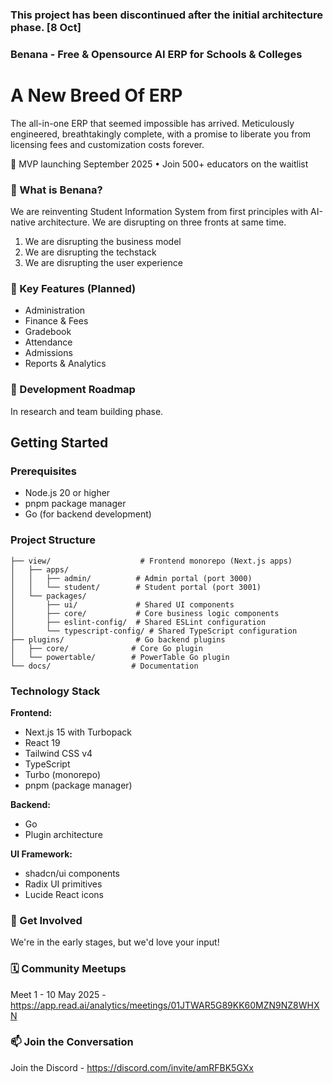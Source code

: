 ### This project has been discontinued after the initial architecture phase. [8 Oct]

### Benana - Free & Opensource AI ERP for Schools & Colleges


# A New Breed Of ERP

The all-in-one ERP that seemed impossible has arrived. Meticulously engineered, breathtakingly complete, with a promise to liberate you from licensing fees and customization costs forever.

🚀 MVP launching September 2025 • Join 500+ educators on the waitlist

### 🌟 What is Benana?

We are reinventing Student Information System from first principles with AI-native architecture. We are disrupting on three fronts at same time.

1. We are disrupting the business model
2. We are disrupting the techstack
3. We are disrupting the user experience

### 🎯 Key Features (Planned)

- Administration
- Finance & Fees
- Gradebook
- Attendance
- Admissions
- Reports & Analytics

### 📅 Development Roadmap

In research and team building phase.

## Getting Started

### Prerequisites

- Node.js 20 or higher
- pnpm package manager
- Go (for backend development)

### Project Structure

```
├── view/                    # Frontend monorepo (Next.js apps)
│   ├── apps/
│   │   ├── admin/          # Admin portal (port 3000)
│   │   └── student/        # Student portal (port 3001)
│   └── packages/
│       ├── ui/             # Shared UI components
│       ├── core/           # Core business logic components
│       ├── eslint-config/  # Shared ESLint configuration
│       └── typescript-config/ # Shared TypeScript configuration
├── plugins/                # Go backend plugins
│   ├── core/              # Core Go plugin
│   └── powertable/        # PowerTable Go plugin
└── docs/                  # Documentation
```

### Technology Stack

**Frontend:**

- Next.js 15 with Turbopack
- React 19
- Tailwind CSS v4
- TypeScript
- Turbo (monorepo)
- pnpm (package manager)

**Backend:**

- Go
- Plugin architecture

**UI Framework:**

- shadcn/ui components
- Radix UI primitives
- Lucide React icons

### 🤝 Get Involved

We're in the early stages, but we'd love your input!

### 🗓️ Community Meetups

Meet 1 - 10 May 2025 - <https://app.read.ai/analytics/meetings/01JTWAR5G89KK60MZN9NZ8WHXN>

### 📫 Join the Conversation

Join the Discord - <https://discord.com/invite/amRFBK5GXx>
